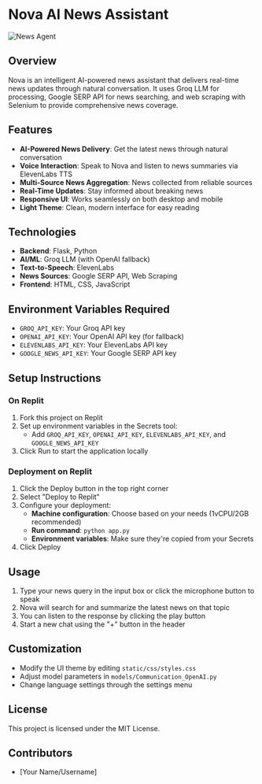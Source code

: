 
# Nova AI News Assistant

![News Agent](https://github.com/user-attachments/assets/59877a36-1c0d-4deb-b49b-2d968e5c663c)

## Overview
Nova is an intelligent AI-powered news assistant that delivers real-time news updates through natural conversation. It uses Groq LLM for processing, Google SERP API for news searching, and web scraping with Selenium to provide comprehensive news coverage.

## Features
- **AI-Powered News Delivery**: Get the latest news through natural conversation
- **Voice Interaction**: Speak to Nova and listen to news summaries via ElevenLabs TTS
- **Multi-Source News Aggregation**: News collected from reliable sources
- **Real-Time Updates**: Stay informed about breaking news
- **Responsive UI**: Works seamlessly on both desktop and mobile
- **Light Theme**: Clean, modern interface for easy reading

## Technologies
- **Backend**: Flask, Python
- **AI/ML**: Groq LLM (with OpenAI fallback)
- **Text-to-Speech**: ElevenLabs
- **News Sources**: Google SERP API, Web Scraping
- **Frontend**: HTML, CSS, JavaScript

## Environment Variables Required
- `GROQ_API_KEY`: Your Groq API key
- `OPENAI_API_KEY`: Your OpenAI API key (for fallback)
- `ELEVENLABS_API_KEY`: Your ElevenLabs API key
- `GOOGLE_NEWS_API_KEY`: Your Google SERP API key

## Setup Instructions

### On Replit
1. Fork this project on Replit
2. Set up environment variables in the Secrets tool:
   - Add `GROQ_API_KEY`, `OPENAI_API_KEY`, `ELEVENLABS_API_KEY`, and `GOOGLE_NEWS_API_KEY`
3. Click Run to start the application locally

### Deployment on Replit
1. Click the Deploy button in the top right corner
2. Select "Deploy to Replit"
3. Configure your deployment:
   - **Machine configuration**: Choose based on your needs (1vCPU/2GB recommended)
   - **Run command**: `python app.py`
   - **Environment variables**: Make sure they're copied from your Secrets
4. Click Deploy

## Usage
1. Type your news query in the input box or click the microphone button to speak
2. Nova will search for and summarize the latest news on that topic
3. You can listen to the response by clicking the play button
4. Start a new chat using the "+" button in the header

## Customization
- Modify the UI theme by editing `static/css/styles.css`
- Adjust model parameters in `models/Communication_OpenAI.py`
- Change language settings through the settings menu

## License
This project is licensed under the MIT License.

## Contributors
- [Your Name/Username]
